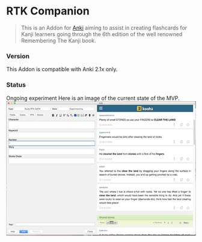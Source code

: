 # RTK Companion

> This is an Addon for [Anki](https://apps.ankiweb.net/) aiming to assist in creating flashcards for Kanji learners going through the 6th edition of
the well renowned Remembering The Kanji book.

### Version

This Addon is compatible with Anki 2.1x only.

### Status
Ongoing experiment
Here is an image of the current state of the MVP.
![](./docs/assets/mvp-action.gif)
